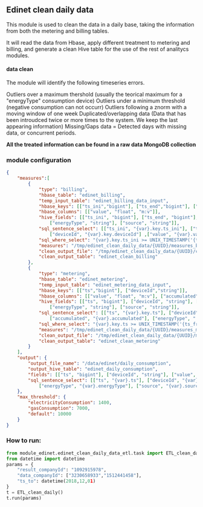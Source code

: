 ## Edinet clean daily data

This module is used to clean the data in a daily base, taking the information from both the metering and billing tables.

It will read the data from Hbase, apply different treatment to metering and billing, and generate a clean Hive table for the use of the rest of analitycs modules.

#### data clean
The module will identify the following timeseries errors.

Outliers over a maximum thershold (usually the teorical maximum for a "energyType" consumption device)
Outliers under a minimum threshold (negative consumption can not occurr)
Outliers following a znorm with a moving window of one week
Duplicated/overlapping data (Data that has been introudced twice or more times to the system. We keep the last appearing information)
Missing/Gaps data = Detected days with missing data, or concurrent periods.

**All the treated information can be found in a raw data MongoDB collection**   
    
### module configuration

```json
{
    "measures":[
        {
            "type": "billing",
            "hbase_table": "edinet_billing",
            "temp_input_table": "edinet_billing_data_input",
            "hbase_keys": [["ts_ini","bigint"], ["ts_end","bigint"], ["deviceId","string"]],
            "hbase_columns": [["value", "float", "m:v"]],
            "hive_fields": [["ts_ini", "bigint"], ["ts_end", "bigint"], ["deviceId", "string"], ["value", "float"],
                ["energyType", "string"], ["source", "string"]],
            "sql_sentence_select": [["ts_ini", "{var}.key.ts_ini"], ["ts_end", "{var}.key.ts_end"] ,
                ["deviceId", "{var}.key.deviceId"] ,["value", "{var}.value"], ["energyType", "'{energy_type}' as energyType"], ["source", "'{source}' as source"]],
            "sql_where_select": "{var}.key.ts_ini >= UNIX_TIMESTAMP('{ts_from}','yyyy-MM-dd HH:mm:ss') AND {var}.key.ts_ini <= UNIX_TIMESTAMP('{ts_to}','yyyy-MM-dd HH:mm:ss') OR {var}.key.ts_end <= UNIX_TIMESTAMP('{ts_to}','yyyy-MM-dd HH:mm:ss') AND {var}.key.ts_end >= UNIX_TIMESTAMP('{ts_from}','yyyy-MM-dd HH:mm:ss')",
            "measures": "/tmp/edinet_clean_daily_data/{UUID}/measures_billing",
            "clean_output_file": "/tmp/edinet_clean_daily_data/{UUID}/clean",
            "clean_output_table": "edinet_clean_billing"
        },
        {
            "type": "metering",
            "hbase_table": "edinet_metering",
            "temp_input_table": "edinet_metering_data_input",
            "hbase_keys": [["ts","bigint"], ["deviceId","string"]],
            "hbase_columns": [["value", "float", "m:v"], ["accumulated", "float", "m:a"]],
            "hive_fields": [["ts", "bigint"], ["deviceId", "string"], ["value", "float"], ["accumulated", "float"],
                ["energyType", "string"], ["source", "string"]],
            "sql_sentence_select": [["ts", "{var}.key.ts"], ["deviceId", "{var}.key.deviceId"] ,["value", "{var}.value"],
                ["accumulated", "{var}.accumulated"], ["energyType", "'{energy_type}' as energyType"], ["source", "'{source}' as source"]],
            "sql_where_select": "{var}.key.ts >= UNIX_TIMESTAMP('{ts_from}','yyyy-MM-dd HH:mm:ss') AND {var}.key.ts <= UNIX_TIMESTAMP('{ts_to}','yyyy-MM-dd HH:mm:ss')",
            "measures": "/tmp/edinet_clean_daily_data/{UUID}/measures_metering",
            "clean_output_file": "/tmp/edinet_clean_daily_data/{UUID}/measures_metering_clean",
            "clean_output_table": "edinet_clean_metering"
        }
    ],
    "output": {
        "output_file_name": "/data/edinet/daily_consumption",
        "output_hive_table": "edinet_daily_consumption",
        "fields": [["ts", "bigint"], ["deviceId", "string"], ["value", "float"], ["energyType", "string"], ["source", "string"],["data_type", "string"]],
        "sql_sentence_select": [["ts", "{var}.ts"], ["deviceId", "{var}.deviceId"] ,["value", "{var}.value"],
            ["energyType", "{var}.energyType"], ["source", "{var}.source"], ["data_type", "'{data_type}' as data_type"]]
    },
    "max_threshold": {
        "electricityConsumption": 1400,
        "gasConsumption": 7000,
        "default": 10000
    }
}
```

### How to run:

``` python
from module_edinet.edinet_clean_daily_data_etl.task import ETL_clean_daily
from datetime import datetime
params = {
    "result_companyId": "1092915978",
    "data_companyId": ["3230658933","1512441458"],
    "ts_to": datetime(2018,12,01)
}
t = ETL_clean_daily()
t.run(params) 
```
 
